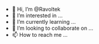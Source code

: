 - 👋 Hi, I’m @Ravoltek
- 👀 I’m interested in ...
- 🌱 I’m currently learning ...
- 💞️ I’m looking to collaborate on ...
- 📫 How to reach me ...

<!---
Ravoltek/Ravoltek is a ✨ special ✨ repository because its `README.md` (this file) appears on your GitHub profile.
You can click the Preview link to take a look at your changes.
--->
